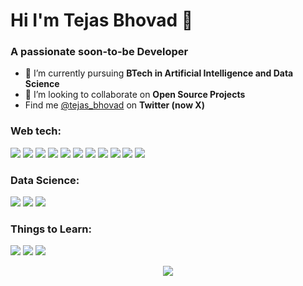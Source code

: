 <h1 align="left">Hi I'm Tejas Bhovad 👋</h1>
<h3 align="left">A passionate soon-to-be Developer</h3>

- 🌱 I’m currently pursuing **BTech in Artificial Intelligence and Data Science**
- 👯 I’m looking to collaborate on **Open Source Projects**
- Find me [@tejas_bhovad](https://twitter.com/tejas_bhovad) on **Twitter (now X)**

<h3 align="left">Web tech:</h3>
<p align="left">
<img src="https://img.shields.io/badge/next%20js-000000?style=for-the-badge&logo=nextdotjs&logoColor=white">
<img src="https://img.shields.io/badge/React-20232A?style=for-the-badge&logo=react&logoColor=61DAFB">
<img src="https://img.shields.io/badge/Tailwind_CSS-38B2AC?style=for-the-badge&logo=tailwind-css&logoColor=white">
<img src="https://img.shields.io/badge/MongoDB-4EA94B?style=for-the-badge&logo=mongodb&logoColor=white">
<img src="https://img.shields.io/badge/ThreeJs-black?style=for-the-badge&logo=three.js&logoColor=white">
<img src="https://img.shields.io/badge/Vercel-000000?style=for-the-badge&logo=vercel&logoColor=white">
<img src="https://img.shields.io/badge/Figma-F24E1E?style=for-the-badge&logo=figma&logoColor=white">
<img src="https://img.shields.io/badge/Sass-CC6699?style=for-the-badge&logo=sass&logoColor=white">
<img src="https://img.shields.io/badge/Astro-0C1222?style=for-the-badge&logo=astro&logoColor=FDFDFE">
<img src='https://img.shields.io/badge/Appwrite-F02E65?style=for-the-badge&logo=Appwrite&logoColor=black'>
<img src='https://img.shields.io/badge/Supabase-181818?style=for-the-badge&logo=supabase&logoColor=white'>
</p>

<h3 align="left">Data Science:</h3>
<p>
<img src="https://img.shields.io/badge/Python-FFD43B?style=for-the-badge&logo=python&logoColor=blue">
<img src="https://img.shields.io/badge/Pandas-2C2D72?style=for-the-badge&logo=pandas&logoColor=white">
<img src="https://img.shields.io/badge/Numpy-777BB4?style=for-the-badge&logo=numpy&logoColor=white">
</p>

<h3 align="left">Things to Learn:</h3>
<p align="left">

<img src="https://img.shields.io/badge/Electron-2B2E3A?style=for-the-badge&logo=electron&logoColor=9FEAF9">
<img src="https://img.shields.io/badge/Godot-478CBF?style=for-the-badge&logo=GodotEngine&logoColor=white">
<img src="https://img.shields.io/badge/Flask-000000?style=for-the-badge&logo=flask&logoColor=white">
</p>
<p align="center">
  <img src="https://capsule-render.vercel.app/api?type=waving&color=gradient&height=80&section=footer"/>
  
</p>
